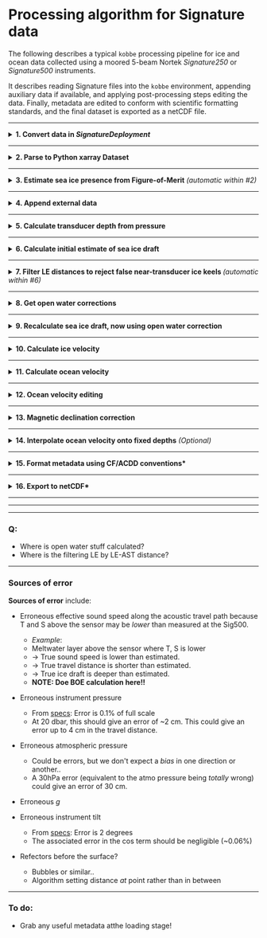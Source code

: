 # Processing algorithm for Signature data

The following describes a typical `kobbe` processing pipeline for ice and ocean data collected using a moored 5-beam Nortek *Signature250* or *Signature500* instruments.

It describes reading Signature files into the `kobbe` environment, appending auxiliary data if available, and applying post-processing steps editing the data. Finally, metadata are edited  to conform with scientific formatting standards, and the final dataset is exported as a netCDF file.



___

<details>
<summary><b>1. Convert data in <i>SignatureDeployment</i></b></summary>
<p>

Converting from `.ad2cp` file (uploaded from the instrument) to `.mat` file (containing physical variables). The conversion is done in Nortek's *SignatureDeployment* software, outside of the `kobbe` environment.

For long deployments, the export procedure may result in several `.mat`-files per `.ad2cp` file.

</p>
</details>



___

<details>
<summary><b>2. Parse to Python xarray Dataset</b></summary>
<p><br>

- `kobbe.load.matfiles_to_dataset()`
- Loads data from `.mat` files and joins them along a single `Average_TIME` dimension.
- Renames variables and appends relevant metadata.
- Regrids from `Average_TIME` to 2D (`TIME`, `SAMPLE`):



 <a href="../_static/proc_images/kobbe_1d_to_2d.png" target="_blank">
    <img src="../_static/proc_images/kobbe_1d_to_2d.png" width="250" height="100" alt="SIC Spectra">
  </a>

- Calculates absolute tilt from pitch roll.
</p>
</details>


___

<details>
<summary><b>3. Estimate sea ice presence from Figure-of-Merit</b> <i>(automatic within #2)</i></summary>
<p>

Currently in `kobbe.load.matfiles_to_dataset()` (calls `kobbe.append._add_SIC_FOM`).

- Use the Figure-of-Merit quality metric from the slanted beams to determine whether there is sea ice
  <a href="../_static/proc_images/FOM.png" target="_blank">
    <img src="../_static/proc_images/FOM.png" width="250" height="100" alt="FOM">
  </a>

- Using a FOM threshold of 1000 to classify "good"/"bad".
- Using FOM for all beams to get:
    - `ICE_IN_SAMPLE` (FOM < 10000 for all 4 beams)
    - `ICE_IN_SAMPLE_ANY` (FOM < 10000 for any of the 4 beams)




Calculating a "sea ice concentration" from `ICE_IN_SAMPLE` gives a fairly good match with remote sensing:

<a href="../_static/proc_images/sic_fom_comparison.png"  target="_blank">
    <img src="../_static/proc_images/sic_fom_comparison.png" width="600" height="120" alt="Example of distribution of LE and AST distances">
</a>

Seems to be good agreement with spectra from open water vs ice:

  <a href="../_static/proc_images/SIC_spectra.png" target="_blank">
    <img src="../_static/proc_images/SIC_spectra.png" width="250" height="100" alt="SIC Spectra">
  </a>
</p>
</details>


___

<details>
<summary><b>4. Append external data</b></summary>
<p>

- Various functions in (`kobbe.append`):
    - `append_ctd()` - CTD data if available
    - `append_atm_pres()` - Atmospheric pressure from e.g. reanalysis
    - `append_magdec()` - Magnetic declination data
    - `append_to_sigdata()` - Other contextual data (remote sensing SIC/SIT, for example)
- Interpolates onto `TIME` grid.
- Format and names are standardized for subsequent use in post-processing operations.

</p>
</details>


___
<details>
<summary><b>5. Calculate transducer depth from pressure
</b></summary>
<p>

- `kobbe.calc.dep_from_p()`
  1. $p_{ABS}$ = `Average_AltimeterPressure` + `conf.PressureOffset`
        - $p_{ABS}$: Total pressure measured at transducer.
  2. $p = p_{ABS} - p_{ATMO}$
        - $p_{ATMO}$: Atmospheric pressure; fixed or from e.g. reanalysis.
  3. $\rho$ calculated from e.g. co-mounted CTD.
        - Automatically if CTD data are appended.
        - A fixed value can be specified if no CTD available.
  4. $g$ calculated as $g(\text{latitude})$ using the `gsw` package.

  5. $\ \ \Large{D = \frac{p}{g \rho}}$
    - $D$ is the (time-varying) depth of the instrument transducer head below the sea surface (meters), calculated using the hydrostatic approximation.


</p>
</details>

___

<details>
<summary><b>6. Calculate initial estimate of sea ice draft
</b></summary>
<p>

- `kobbe.icedraft.calculate_draft()`

The vertical distance between the transducer head and the scattering surface detected by the vertical beam, $S_v$ is taken as `Average_AltimeterDistance` (LE or AST) after applying some corrections:

> $S_v$ =
>`Average_AltimeterDistance`
>$\cdot \cos \theta \cdot c_{S, OBS}$/`Average_Soundspeed`$\cdot \beta_{OW}$


- $S_v$: Vertical distance between transducer and scattering surface:
- $\theta$: Instrument tilt (computed in #2).
- $c_{S, OBS}$: Sound speed calculated from sensor
    - (..if available - otherwise, this term is set to 1).
- `Average_Soundspeed`: Sound speed calculated in the Signature500 onboard algorithm (time varying as a function of measured temperature)
- $\beta_{OW}$: Time-varying, empirically derived "open water correction" coefficient. Set to 1 during the initial estimate.

A quality parameter `Average_AltimeterQualityLE/AST` is associated with each `Average_AltimeterDistance` sample. We apply this automatic quality flag by setting $S_v$ to NaN wherever `Average_AltimeterQualityLE/AST` is below a certain thrreshold (default value 8000).

The vertical position $z_S$ of the scattering surface relative to the sea surface (positive downward) is computed from $S_v$: and depth $D$:

> $z_S = D - S_v - \alpha_{OW}$

Where $\alpha_{OW}$ is an empirically determined fixed offset, initially set to zero.

$z_S$ (stored in the variables `SURFACE_DEPTH_LE/AST`) includes measurements of:

- *In open water*: The position of the water surface (should be close to zero on average, but may vary due to waves).
- *In sea ice*: The sea ice draft (vertical distance between  the water surface and the bottom of the sea ice).

Sea ice draft (variables `SEA_ICE_DRAFT_LE/AST`) is equal to $z_S$, but only includes measurements from samples where ice-presence was detected (using the FOM criterion in all four beams). $z_S$ from any open-water or mixed measurements is set to NaN.

In addition, any sea ice draft estimates with values < 30 cm are considered erroneous and removed (set to NaN).

Sea ice draft variables (`SEA_ICE_DRAFT_LE/AST`) are computed for each sample and have dimensions (`TIME`, `SAMPLE`). From these, we compute the median of valid sea ice draft estimates per ensemble and assign them to variables `SEA_ICE_DRAFT_MEDIAN_LE/AST` (with dimensions `TIME`).

</p>
</details>


___

<details>
<summary><b>7. Filter LE distances to reject false near-transducer ice keels </b> <i>(automatic within #6)</i></summary>
<p>


In the LE distance data (`Average_AltimeterDistanceLE`), we typically observe a large number distances that are clearly in the water column between the transducer and the ice or ocean surface, resulting in a broad peak within 0-10 m of the transducer head. This near-transducer peak (referred to here as "false keels") is typically not present in AST distances.

<a href="../_static/proc_images/AST_LE_histograms.png" target="_blank">
    <img src="../_static/proc_images/AST_LE_histograms.png" width="200" height="120" alt="Example of distribution of LE and AST distances">
</a>

We interpret near-transducer values an artifact, i.e. *not* as resulting from very deep ice keels. A likely suspect is the LE algorithm detecting zooplankton or other material in the water column.

We do not want to include such near-transducer "false ice keels" in estimates of sea ice draft. As rough quality control of the LE distances, **we require that the LE distance is within a certain distance (default 0.5 m) of the AST distance.**
This provides an effective filter of false ice keels from the LE dataset.

 - The maximum allowed distance between AST and LE is set
 using the `LE_AST_max_sep` parameter in  `icedraft.calculate_draft()`.

In many instances, this may result in removing quite large parts of the LE distances in the datasets. For example,
in datasets from Sig500s mounted near 20 m depth in th northwestern Barents Sea, this reduces the amount of valid LE measurements by 1/4 to 1/3.



</p>
</details>


___

<details>
<summary><b>8. Get open water corrections</b></summary>
<p>

We want to find one or both coefficients $\alpha_{OW}, \beta_{OW}$ to correct the altimeter distance so that the **mean value of open-water measurements is near zero**.

1. The "open water surface depth" $\eta$ is found ($\eta=D - S_v$ for samples classified as *open water*).
2. A low-passed filtered (default: daily) time series of $\eta$ ($\eta_{LP}$) is produced by:
    - Filtering out outliers (reject outliers > 15 cm from deployment median)
    - Computing ensemble medians
    - Computing daily means from these, only including days with >2.5% open water ensembles.
    - Linearly interpolate to get a continuous daily time series.
    - (Smoothe with a running mean if we want to use a coarser time scale.)
3. The fixed offset correction $\alpha_{OW}$ is taken as the mean of $\eta_{LP}$.
4. The time-varying factor correction $\beta_{OW}$ is calculated so that the low-pass filtered open water surface (after applying $\alpha_{OW}$) is zero:

> $\beta_{OW}(t) = (D_{LP}(t) - \alpha_{OW}) / (D_{LP}(t) - \eta_{LP}(t))$

..which is equivalent to the following holding over the LP time scale:

>$\beta_{OW} S_v + \alpha_{OW} = D$


</p>
</details>


___

<details>
<summary><b>9. Recalculate sea ice draft, now using open water correction
</b></summary>
<p>

- `kobbe.icedraft.calculate_draft()`
- Recalculate sea ice draft with the same formula as before, but now using the
  empirically derived values for $\alpha_{OW}, \beta_{OW}$:

> $z_S = D -$ `Average_AltimeterDistance`$
\cdot \cos \theta \cdot c_{S, OBS}$/`Average_Soundspeed`$\cdot \beta_{OW}- \alpha_{OW}$

</p>
</details>

___

<details>
<summary><b>10. Calculate ice velocity</b></summary>
<p>

- `kobbe.vel.calculate_ice_vel()`
- Auto editing?
</p>
</details>


___

<details>
<summary><b>11. Calculate ocean velocity</b></summary>
<p>

- `kobbe.vel.calculate_ocean_vel()`
- Auto editing?
</p>
</details>


___


<details>
<summary><b>12. Ocean velocity editing</b></summary>
<p>

- Sidelobe rejection
    - `kobbe.vel.reject_sidelobe`
    - What happens here?
    - *"Rejected samples close enough to the surface to be affected by sidelobe interference"*
- Range masking
    - `kobbe.vel.uvoc_mask_range()`
    - Threshold for various parameters like corr, amp, speed, tilt, amp jumps...

- Clear near-empty bins
    - `kobbe.vel.clear_empty_bins()`
</p>
</details>



___

<details>
<summary><b>13. Magnetic declination correction</b></summary>
<p>

- `kobbe.vel.rotate_vels_magdec()`
- Rotates both ice and ocean velocities

</p>
</details>


___

<details>
<summary><b>14. Interpolate ocean velocity onto fixed depths</b><i> (Optional)</i></summary>
<p>

- `kobbe.vel.interp_oceanvel`

</p>
</details>


___

<details>
<summary><b>15. Format metadata using CF/ACDD conventions*</b></summary>
<p><br>

</p>
</details>

___

<details>
<summary><b>16. Export to netCDF*</b></summary>
<p><br>

</p>
</details>

___
___
___

### Q:

- Where is open water stuff calculated?
- Where is the filtering LE by LE-AST distance?
___

### Sources of error



**Sources of error** include:

- Erroneous effective sound speed along the acoustic travel path because T and S above the sensor may be *lower* than measured at the Sig500.

    - *Example*:
    - Meltwater layer above the sensor where T, S is lower
    - -> True sound speed is lower than estimated.
    - -> True travel distance is shorter than estimated.
    - -> True ice draft is deeper than estimated.
    - **NOTE: Doe BOE calculation here!!**

- Erroneous instrument pressure
    - From [specs](https://www.nortekgroup.com/products/signature-500/pdf): Error is 0.1% of full scale
    - At 20 dbar, this should give an error of ~2 cm. This could give an error up to 4 cm in the travel distance.

- Erroneous atmospheric pressure
    - Could be errors, but we don't expect a *bias* in one direction or another..
    - A 30hPa error (equivalent to the atmo pressure being *totally* wrong) could give an error of 30 cm.

- Erroneous *g*


- Erroneous instrument tilt
    - From [specs](https://www.nortekgroup.com/products/signature-500/pdf): Error is 2 degrees
    - The associated error in the cos term should be            negligible  (~0.06%)

- Refectors before the surface?

    - Bubbles or similar..
    - Algorithm setting distance *at* point rather than in between



___

### To do:

- Grab any useful metadata atthe loading stage!
